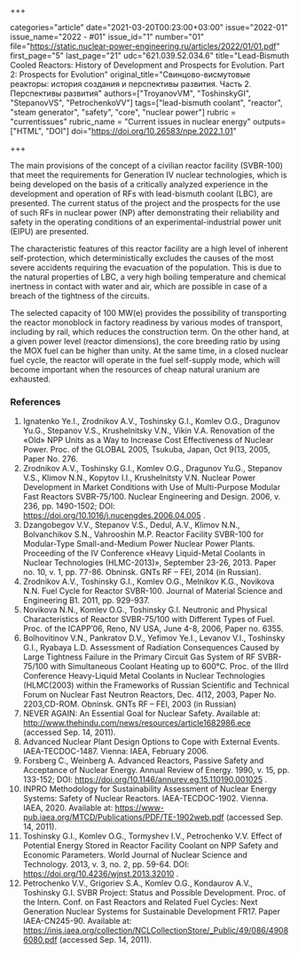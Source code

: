 +++

categories="article"
date="2021-03-20T00:23:00+03:00"
issue="2022-01"
issue_name="2022 - #01"
issue_id="1"
number="01"
file="https://static.nuclear-power-engineering.ru/articles/2022/01/01.pdf"
first_page="5"
last_page="21"
udc="621.039.52.034.6"
title="Lead-Bismuth Cooled Reactors: History of Development and Prospects for Evolution. Part 2: Prospects for Evolution"
original_title="Свинцово-висмутовые реакторы: история создания и перспективы развития. Часть 2. Перспективы развития"
authors=["TroyanovVM", "ToshinskyGI", "StepanovVS", "PetrochenkoVV"]
tags=["lead-bismuth coolant", "reactor", "steam generator", "safety", "core", "nuclear power"]
rubric = "currentissues"
rubric_name = "Current issues in nuclear energy"
outputs=["HTML", "DOI"]
doi="https://doi.org/10.26583/npe.2022.1.01"

+++

The main provisions of the concept of a civilian reactor facility (SVBR-100) that meet the requirements for Generation IV nuclear technologies, which is being developed on the basis of a critically analyzed experience in the development and operation of RFs with lead-bismuth coolant (LBC), are presented. The current status of the project and the prospects for the use of such RFs in nuclear power (NP) after demonstrating their reliability and safety in the operating conditions of an experimental-industrial power unit (EIPU) are presented.

The characteristic features of this reactor facility are a high level of inherent self-protection, which deterministically excludes the causes of the most severe accidents requiring the evacuation of the population. This is due to the natural properties of LBC, a very high boiling temperature and chemical inertness in contact with water and air, which are possible in case of a breach of the tightness of the circuits.

The selected capacity of 100 MW(e) provides the possibility of transporting the reactor monoblock in factory readiness by various modes of transport, including by rail, which reduces the construction term. On the other hand, at a given power level (reactor dimensions), the core breeding ratio by using the MOX fuel can be higher than unity. At the same time, in a closed nuclear fuel cycle, the reactor will operate in the fuel self-supply mode, which will become important when the resources of cheap natural uranium are exhausted.

### References

1. Ignatenko Ye.I., Zrodnikov A.V., Toshinsky G.I., Komlev O.G., Dragunov Yu.G., Stepanov V.S., Krushelnitsky V.N., Vikin V.A. Renovation of the «Old» NPP Units as a Way to Increase Cost Effectiveness of Nuclear Power. Proc. of the GLOBAL 2005, Tsukuba, Japan, Oct 9(13, 2005, Paper No. 276.
2. Zrodnikov A.V., Toshinsky G.I., Komlev O.G., Dragunov Yu.G., Stepanov V.S., Klimov N.N., Kopytov I.I., Krushelnitsty V.N. Nuclear Power Development in Market Conditions with Use of Multi-Purpose Modular Fast Reactors SVBR-75/100. Nuclear Engineering and Design. 2006, v. 236, pp. 1490-1502; DOI: https://doi.org/10.1016/j.nucengdes.2006.04.005 .
3. Dzangobegov V.V., Stepanov V.S., Dedul, A.V., Klimov N.N., Bolvanchikov S.N., Vahrooshin M.P. Reactor Facility SVBR-100 for Modular-Type Small-and-Medium Power Nuclear Power Plants. Proceeding of the IV Conference «Heavy Liquid-Metal Coolants in Nuclear Technologies (HLMC-2013)», September 23-26, 2013. Paper no. 10, v. 1, pp. 77-86. Obninsk. GNTs RF – FEI, 2014 (in Russian).
4. Zrodnikov A.V., Toshinsky G.I., Komlev O.G., Melnikov K.G., Novikova N.N. Fuel Cycle for Reactor SVBR-100. Journal of Material Science and Engineering B1. 2011, pp. 929-937.
5. Novikova N.N., Komlev O.G., Toshinsky G.I. Neutronic and Physical Characteristics of Reactor SVBR-75/100 with Different Types of Fuel. Proc. of the ICAPP’06, Reno, NV USA, June 4-8, 2006, Paper no. 6355.
6. Bolhovitinov V.N., Pankratov D.V., Yefimov Ye.I., Levanov V.I., Toshinsky G.I., Ryabaya L.D. Assessment of Radiation Consequences Caused by Large Tightness Failure in the Primary Circuit Gas System of RF SVBR-75/100 with Simultaneous Coolant Heating up to 600°C. Proc. of the IIIrd Conference Heavy-Liquid Metal Coolants in Nuclear Technologies (HLMC(2003) within the Frameworks of Russian Scientific and Technical Forum on Nuclear Fast Neutron Reactors, Dec. 4(12, 2003, Paper No. 2203,CD-ROM. Obninsk. GNTs RF – FEI, 2003 (in Russian)
7. NEVER AGAIN: An Essential Goal for Nuclear Safety. Available at: http://www.thehindu.com/news/resources/article1682986.ece (accessed Sep. 14, 2011).
8. Advanced Nuclear Plant Design Options to Cope with External Events. IAEA-TECDOC-1487. Vienna: IAEA, February 2006.
9. Forsberg С., Weinberg A. Advanced Reactors, Passive Safety and Acceptance of Nuclear Energy. Annual Review of Energy. 1990, v. 15, pp. 133-152; DOI: https://doi.org/10.1146/annurev.eg.15.110190.001025 .
10. INPRO Methodology for Sustainability Assessment of Nuclear Energy Systems: Safety of Nuclear Reactors. IAEA-TECDOC-1902. Vienna. IAEA, 2020. Available at: https://www-pub.iaea.org/MTCD/Publications/PDF/TE-1902web.pdf (accessed Sep. 14, 2011).
11. Toshinsky G.I., Komlev O.G., Tormyshev I.V., Petrochenko V.V. Effect of Potential Energy Stored in Reactor Facility Coolant on NPP Safety and Economic Parameters. World Journal of Nuclear Science and Technology. 2013, v. 3, no. 2, pp. 59-64. DOI: https://doi.org/10.4236/wjnst.2013.32010 .
12. Petrochenko V.V., Grigoriev S.A., Komlev O.G., Kondaurov A.V., Toshinsky G.I. SVBR Project: Status and Possible Development. Proc. of the Intern. Conf. on Fast Reactors and Related Fuel Cycles: Next Generation Nuclear Systems for Sustainable Development FR17. Paper IAEA-CN245-90. Available at: https://inis.iaea.org/collection/NCLCollectionStore/_Public/49/086/49086080.pdf (accessed Sep. 14, 2011).